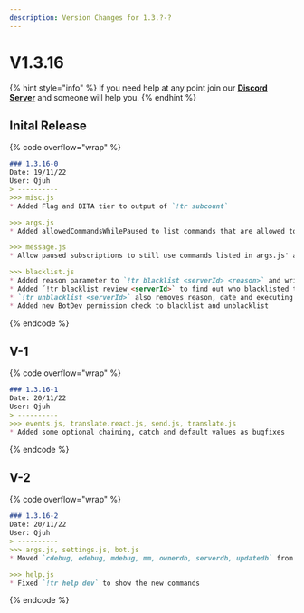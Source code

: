 ```yaml
---
description: Version Changes for 1.3.?-?
---
```


# V1.3.16

{% hint style="info" %}
If you need help at any point join our [**Discord Server**](https://discord.gg/mgNR64R) and someone will help you.
{% endhint %}

## Inital Release

{% code overflow="wrap" %}
```markdown
### 1.3.16-0
Date: 19/11/22
User: Qjuh
> ----------
>>> misc.js
* Added Flag and BITA tier to output of `!tr subcount`

>>> args.js
* Added allowedCommandsWhilePaused to list commands that are allowed to be used with paused subscriptions

>>> message.js
* Allow paused subscriptions to still use commands listed in args.js' allowedCommandsWhilePaused

>>> blacklist.js
* Added reason parameter to `!tr blacklist <serverId> <reason>` and write reason, date and executing user to the database
* Added ´!tr blacklist review <serverId>` to find out who blacklisted the server, when and why
* `!tr unblacklist <serverId>` also removes reason, date and executing user from db
* Added new BotDev permission check to blacklist and unblacklist

```
{% endcode %}

## V-1

{% code overflow="wrap" %}
```markdown
### 1.3.16-1
Date: 20/11/22
User: Qjuh
> ----------
>>> events.js, translate.react.js, send.js, translate.js
* Added some optional chaining, catch and default values as bugfixes
```
{% endcode %}

## V-2

{% code overflow="wrap" %}
```markdown
### 1.3.16-2
Date: 20/11/22
User: Qjuh
> ----------
>>> args.js, settings.js, bot.js
* Moved `cdebug, edebug, mdebug, mm, ownerdb, serverdb, updatedb` from `settings.js` to `bot.js` and by that to `!tr bot ...`

>>> help.js
* Fixed `!tr help dev` to show the new commands
```
{% endcode %}
